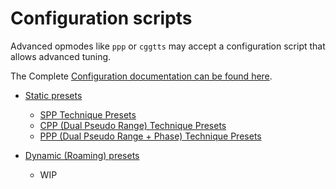Configuration scripts
=====================

Advanced opmodes like `ppp` or `cggtts` may accept a configuration script
that allows advanced tuning.

The Complete [Configuration documentation can be found here](https://github.com/rtk-rs).

- [Static presets](./Static)
  - [SPP Technique Presets](./SPP) 
  - [CPP (Dual Pseudo Range) Technique Presets](./CPP) 
  - [PPP (Dual Pseudo Range + Phase) Technique Presets](./PPP) 

- [Dynamic (Roaming) presets](./Dynamic)
  - WIP 
